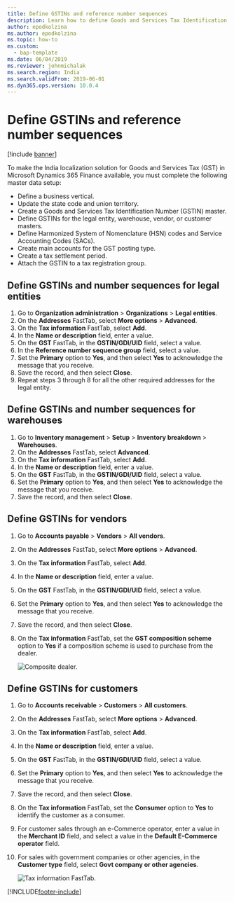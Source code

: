 ```yaml
---
title: Define GSTINs and reference number sequences
description: Learn how to define Goods and Services Tax Identification Numbers and reference number sequences for legal entity, warehouse, vendor, and customer masters.
author: epodkolzina
ms.author: epodkolzina
ms.topic: how-to
ms.custom: 
  - bap-template
ms.date: 06/04/2019
ms.reviewer: johnmichalak
ms.search.region: India
ms.search.validFrom: 2019-06-01
ms.dyn365.ops.version: 10.0.4
---
```


# Define GSTINs and reference number sequences

[!include [banner](../../includes/banner.md)]

To make the India localization solution for Goods and Services Tax (GST) in Microsoft Dynamics 365 Finance available, you must complete the following master data setup:

- Define a business vertical.
- Update the state code and union territory.
- Create a Goods and Services Tax Identification Number (GSTIN) master.
- Define GSTINs for the legal entity, warehouse, vendor, or customer masters.
- Define Harmonized System of Nomenclature (HSN) codes and Service Accounting Codes (SACs).
- Create main accounts for the GST posting type.
- Create a tax settlement period.
- Attach the GSTIN to a tax registration group.

## Define GSTINs and number sequences for legal entities

1. Go to **Organization administration** \> **Organizations** \> **Legal entities**.
2. On the **Addresses** FastTab, select **More options** \> **Advanced**.
3. On the **Tax information** FastTab, select **Add**.
4. In the **Name or description** field, enter a value.
5. On the **GST** FastTab, in the **GSTIN/GDI/UID** field, select a value.
6. In the **Reference number sequence group** field, select a value.
7. Set the **Primary** option to **Yes**, and then select **Yes** to acknowledge the message that you receive.
8. Save the record, and then select **Close**.
9. Repeat steps 3 through 8 for all the other required addresses for the legal entity.

## Define GSTINs and number sequences for warehouses

1. Go to **Inventory management** \> **Setup** \> **Inventory breakdown** \> **Warehouses**.
2. On the **Addresses** FastTab, select **Advanced**.
2. On the **Tax information** FastTab, select **Add**.
3. In the **Name or description** field, enter a value.
4. On the **GST** FastTab, in the **GSTIN/GDI/UID** field, select a value.
5. Set the **Primary** option to **Yes**, and then select **Yes** to acknowledge the message that you receive.
6. Save the record, and then select **Close**.


## Define GSTINs for vendors

1. Go to **Accounts payable** \> **Vendors** \> **All vendors**.
2. On the **Addresses** FastTab, select **More options** \> **Advanced**.
3. On the **Tax information** FastTab, select **Add**.
4. In the **Name or description** field, enter a value.
5. On the **GST** FastTab, in the **GSTIN/GDI/UID** field, select a value.
6. Set the **Primary** option to **Yes**, and then select **Yes** to acknowledge the message that you receive.
7. Save the record, and then select **Close**.
8. On the **Tax information** FastTab, set the **GST composition scheme** option to **Yes** if a composition scheme is used to purchase from the dealer.

    ![Composite dealer.](../media/Composite-Dealer_upd.png)

## Define GSTINs for customers

1. Go to **Accounts receivable** \> **Customers** \> **All customers**.
2. On the **Addresses** FastTab, select **More options** \> **Advanced**.
3. On the **Tax information** FastTab, select **Add**.
4. In the **Name or description** field, enter a value.
5. On the **GST** FastTab, in the **GSTIN/GDI/UID** field, select a value.
6. Set the **Primary** option to **Yes**, and then select **Yes** to acknowledge the message that you receive.
7. Save the record, and then select **Close**.
8. On the **Tax information** FastTab, set the **Consumer** option to **Yes** to identify the customer as a consumer.
9. For customer sales through an e-Commerce operator, enter a value in the **Merchant ID** field, and select a value in the **Default E-Commerce operator** field.
10. For sales with government companies or other agencies, in the **Customer type** field, select **Govt company or other agencies**.

    ![Tax information FastTab.](../media/E-commerce-operator_upd.png)


[!INCLUDE[footer-include](../../../includes/footer-banner.md)]
